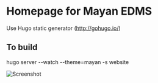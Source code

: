 Homepage for Mayan EDMS
=======================

Use Hugo static generator (http://gohugo.io/)

To build
--------
hugo server --watch --theme=mayan -s website

![Screenshot](https://gitlab.com/mayan-edms/website/raw/master/screenshot.jpg)
